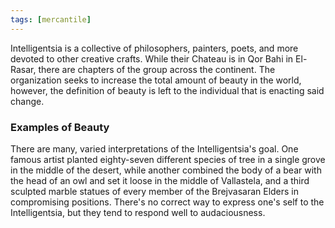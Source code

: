 ```yaml
---
tags: [mercantile]
---
```


Intelligentsia is a collective of philosophers, painters, poets, and more devoted to other creative crafts. While their Chateau is in Qor Bahi in El-Rasar, there are chapters of the group across the continent. The organization seeks to increase the total amount of beauty in the world, however, the definition of beauty is left to the individual that is enacting said change.
### Examples of Beauty

There are many, varied interpretations of the Intelligentsia's goal. One famous artist planted eighty-seven different species of tree in a single grove in the middle of the desert, while another combined the body of a bear with the head of an owl and set it loose in the middle of Vallastela, and a third sculpted marble statues of every member of the Brejvasaran Elders in compromising positions. There's no correct way to express one's self to the Intelligentsia, but they tend to respond well to audaciousness.
